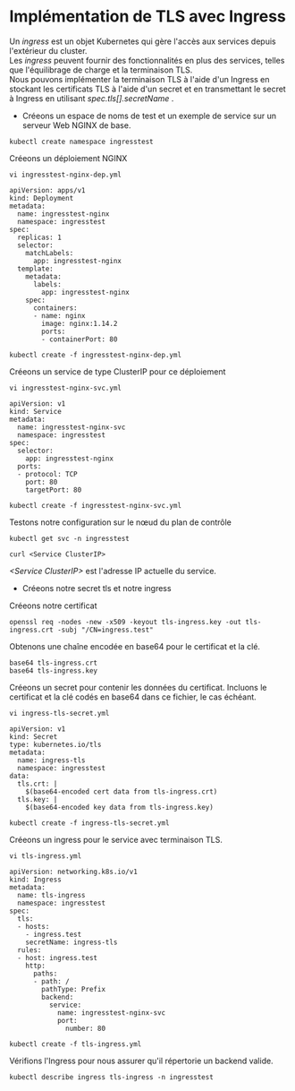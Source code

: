 # Implémentation de TLS avec Ingress
Un *ingress* est un objet Kubernetes qui gère l'accès aux services depuis l'extérieur du cluster.<br>
Les *ingress* peuvent fournir des fonctionnalités en plus des services, telles que l'équilibrage de charge et la terminaison TLS.<br>
Nous pouvons implémenter la terminaison TLS à l'aide d'un Ingress en stockant les certificats TLS à l'aide d'un secret et en transmettant le secret à Ingress en utilisant *spec.tls[].secretName* .<br>

- Créeons un espace de noms de test et un exemple de service sur un serveur Web NGINX de base.

```
kubectl create namespace ingresstest
```

Créeons un déploiement NGINX
```
vi ingresstest-nginx-dep.yml
```

```
apiVersion: apps/v1
kind: Deployment
metadata:
  name: ingresstest-nginx
  namespace: ingresstest
spec:
  replicas: 1
  selector:
    matchLabels:
      app: ingresstest-nginx
  template:
    metadata:
      labels:
        app: ingresstest-nginx
    spec:
      containers:
      - name: nginx
        image: nginx:1.14.2
        ports:
        - containerPort: 80
```

```
kubectl create -f ingresstest-nginx-dep.yml
```

Créeons un service de type ClusterIP pour ce déploiement
```
vi ingresstest-nginx-svc.yml
```

```
apiVersion: v1
kind: Service
metadata:
  name: ingresstest-nginx-svc
  namespace: ingresstest
spec:
  selector:
    app: ingresstest-nginx
  ports:
  - protocol: TCP
    port: 80
    targetPort: 80
```

```
kubectl create -f ingresstest-nginx-svc.yml
```

Testons notre configuration sur le nœud du plan de contrôle
```
kubectl get svc -n ingresstest
```

```
curl <Service ClusterIP>
```

*\<Service ClusterIP\>* est l'adresse IP actuelle du service.<br>

- Créeons notre secret tls et notre ingress<br>

Créeons notre certificat
```
openssl req -nodes -new -x509 -keyout tls-ingress.key -out tls-ingress.crt -subj "/CN=ingress.test"
```

Obtenons une chaîne encodée en base64 pour le certificat et la clé.
```
base64 tls-ingress.crt
base64 tls-ingress.key
```

Créeons un secret pour contenir les données du certificat. Incluons le certificat et la clé codés en base64 dans ce fichier, le cas échéant.
```
vi ingress-tls-secret.yml
```

```
apiVersion: v1
kind: Secret
type: kubernetes.io/tls
metadata:
  name: ingress-tls
  namespace: ingresstest
data:
  tls.crt: |
    $(base64-encoded cert data from tls-ingress.crt)
  tls.key: |
    $(base64-encoded key data from tls-ingress.key)
```

```
kubectl create -f ingress-tls-secret.yml
```

Créeons un ingress pour le service avec terminaison TLS.
```
vi tls-ingress.yml
```

```
apiVersion: networking.k8s.io/v1
kind: Ingress
metadata:
  name: tls-ingress
  namespace: ingresstest
spec:
  tls:
  - hosts:
    - ingress.test
    secretName: ingress-tls
  rules:
  - host: ingress.test
    http:
      paths:
      - path: /
        pathType: Prefix
        backend:
          service:
            name: ingresstest-nginx-svc
            port:
              number: 80
```

```
kubectl create -f tls-ingress.yml
```

Vérifions l'Ingress pour nous assurer qu'il répertorie un backend valide.
```
kubectl describe ingress tls-ingress -n ingresstest
```